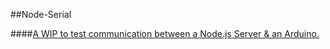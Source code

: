 ##Node-Serial

####[A WIP to test communication between a Node.js Server & an Arduino.](http://www.youtube.com/watch?v=A2ZfQ7dbtK8)
